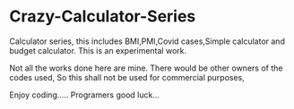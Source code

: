 # Crazy-Calculator-Series
Calculator series, this includes BMI,PMI,Covid cases,Simple calculator and budget calculator.
This is an experimental work.


Not all the works done here are mine.
There would be other owners of the codes used, So this shall not be used for commercial purposes,

Enjoy coding.....
Programers good luck...
